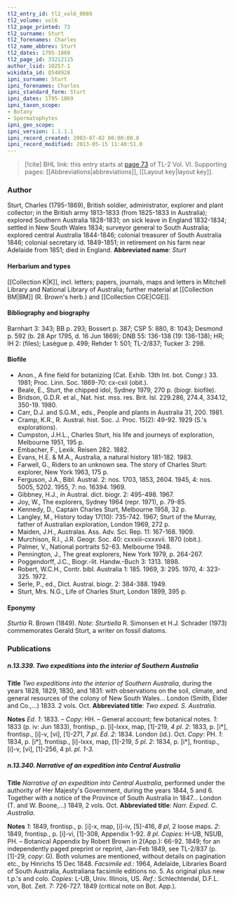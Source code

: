 ```yaml
---
tl2_entry_id: tl2_vol6_0089
tl2_volume: vol6
tl2_page_printed: 73
tl2_surname: Sturt
tl2_forenames: Charles
tl2_name_abbrev: Sturt
tl2_dates: 1795-1869
tl2_page_id: 33212115
author_lsid: 10257-1
wikidata_id: Q548928
ipni_surname: Sturt
ipni_forenames: Charles
ipni_standard_form: Sturt
ipni_dates: 1795-1869
ipni_taxon_scope: 
- Botany
- Spermatophytes
ipni_geo_scope: 
ipni_version: 1.1.1.1
ipni_record_created: 2003-07-02 00:00:00.0
ipni_record_modified: 2013-05-15 11:40:51.0
---
```



> [!cite] BHL link: this entry starts at [page 73](https://www.biodiversitylibrary.org/page/33212115) of TL-2 Vol. VI.
> Supporting pages: [[Abbreviations|abbreviations]], [[Layout key|layout key]].

### Author

Sturt, Charles (1795-1869), British soldier, administrator, explorer and plant collector; in the British army 1813-1833 (from 1825-1833 in Australia); explored Southern Australia 1828-1831; on sick leave in England 1832-1834; settled in New South Wales 1834; surveyor general to South Australia; explored central Australia 1844-1846; colonial treasurer of South Australia 1846; colonial secretary id. 1849-1851; in retirement on his farm near Adelaide from 1851; died in England. 
**Abbreviated name**: *Sturt*

#### Herbarium and types

[[Collection K|K]], incl. letters; papers, journals, maps and letters in Mitchell Library and National Library of Australia; further material at [[Collection BM|BM]] (R. Brown's herb.) and [[Collection CGE|CGE]].

#### Bibliography and biography

Barnhart 3: 343; BB p. 293; Bossert p. 387; CSP 5: 880, 8: 1043; Desmond p. 592 (b. 28 Apr 1795, d. 16 Jun 1869); DNB 55: 136-138 (19: 136-138); HR; IH 2: (files); Lasègue p. 499; Rehder 1: 501; TL-2/837; Tucker 3: 298.

#### Biofile

- Anon., A fine field for botanizing (Cat. Exhib. 13th Int. bot. Congr.) 33. 1981; Proc. Linn. Soc. 1869-70: cx-cxii (obit.).
- Beale, E., Sturt, the chipped idol, Sydney 1979, 270 p. (biogr. biofile).
- Bridson, G.D.R. et al., Nat. hist. mss. res. Brit. Isl. 229.286, 274.4, 334.12, 350-19. 1980.
- Carr, D.J. and S.G.M., eds., People and plants in Australia 31, 200. 1981.
- Cramp, K.R., R. Austral. hist. Soc. J. Proc. 15(2): 49-92. 1929 (S.'s explorations).
- Cumpston, J.H.L., Charles Sturt, his life and journeys of exploration, Melbourne 1951, 195 p.
- Embacher, F., Lexik. Reisen 282. 1882.
- Evans, H.E. & M.A., Australia, a natural history 181-182. 1983.
- Farwell, G., Riders to an unknown sea. The story of Charles Sturt: explorer, New York 1963, 175 p.
- Ferguson, J.A., Bibl. Austral. 2: nos. 1703, 1853, 2604. 1945, 4: nos. 5005, 5202. 1955, 7: no. 16394. 1969.
- Gibbney, H.J., *in* Austral. dict. biogr. 2: 495-498. 1967.
- Joy, W., The explorers, Sydney 1964 (repr. 1971), p. 79-85.
- Kennedy, D., Captain Charles Sturt, Melbourne 1958, 32 p.
- Langley, M., History today 17(10): 735-742. 1967; Sturt of the Murray, father of Australian exploration, London 1969, 272 p.
- Maiden, J.H., Australas. Ass. Adv. Sci. Rep. 11: 167-168. 1909.
- Murchison, R.I., J.R. Geogr. Soc. 40: cxxxiii-cxxxvii. 1870 (obit.).
- Palmer, V., National portraits 52-63. Melbourne 1948.
- Pennington, J., The great explorers, New York 1979, p. 264-267.
- Poggendorff, J.C., Biogr.-lit. Handw.-Buch 3: 1313. 1898.
- Robert, W.C.H., Contr. bibl. Australia 1: 185. 1969, 3: 295. 1970, 4: 323-325. 1972.
- Serle, P., ed., Dict. Austral. biogr. 2: 384-388. 1949.
- Sturt, Mrs. N.G., Life of Charles Sturt, London 1899, 395 p.

#### Eponymy

*Sturtia* R. Brown (1849). *Note*: *Sturtiella* R. Simonsen et H.J. Schrader (1973) commemorates Gerald Sturt, a writer on fossil diatoms.

### Publications

##### n.13.339. Two expeditions into the interior of Southern Australia

**Title**
*Two expeditions into the interior of Southern Australia*, during the years 1828, 1829, 1830, and 1831: with observations on the soil, climate, and general resources of the colony of New South Wales... London (Smith, Elder and Co.,...) 1833. 2 vols. Oct.
**Abbreviated title**: *Two exped. S. Australia*.

**Notes**
*Ed. 1*: 1833. – *Copy*: HH. – General account; few botanical notes.
*1*: 1833 (p. iv: Jun 1833), frontisp., p. \[i\]-lxxx, map, \[1\]-219, *4 pl*.
*2*: 1833, p. \[i\*\], frontisp., \[i\]-v, \[vi\], \[1\]-271, *7 pl*.
*Ed. 2*: 1834. London (id.). Oct. *Copy*: PH.
*1*: 1834, p. \[i\*\], frontisp., \[i\]-lxxx, map, \[1\]-219, *5 pl*.
*2*: 1834, p. \[i\*\], frontisp., \[i\]-v, \[vi\], \[1\]-256, 4 pl. *pl. 1-3.*

##### n.13.340. Narrative of an expedition into Central Australia

**Title**
*Narrative of an expedition into Central Australia*, performed under the authority of Her Majesty's Government, during the years 1844, 5 and 6. Together with a notice of the Province of South Australia in 1847... London (T. and W. Boone,...) 1849, 2 vols. Oct.
**Abbreviated title**: *Narr. Exped. C. Australia*.

**Notes**
*1*: 1849, frontisp., p. \[i\]-x, map, \[i\]-iv, \[5\]-416, *8 pl*, 2 loose maps.
*2*: 1849, frontisp., p. \[i\]-vi, \[1\]-308, Appendix 1-92. *8 pl*.
*Copies*: H-UB, NSUB, PH. – Botanical Appendix by Robert Brown in 2(App.): 66-92. 1849; for an independently paged preprint or reprint, Jan-Feb 1849, see TL-2/837 (p. \[1\]-29, *copy*: G). Both volumes are mentioned, without details on pagination etc., by Hinrichs 15 Dec 1848.
*Facsimile ed*.: 1964, Adelaide, Libraries Board of South Australia, Australiana facsimile editions no. 5. As original plus new t.p.'s and colo. *Copies*: L-UB, Univ. Illinois, US.
*Ref*.: Schlechtendal, D.F.L. von, Bot. Zeit. 7: 726-727. 1849 (critical note on Bot. App.).

